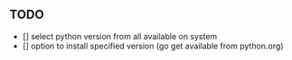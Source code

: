 ## TODO

- [] select python version from all available on system
- [] option to install specified version (go get available from python.org)
